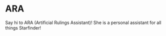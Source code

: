 # ARA
Say hi to ARA (Artificial Rulings Assistant)! She is a personal assistant for all things Starfinder!
